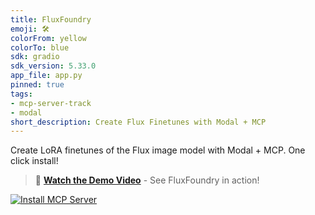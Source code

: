 ```yaml
---
title: FluxFoundry
emoji: 🛠️
colorFrom: yellow
colorTo: blue
sdk: gradio
sdk_version: 5.33.0
app_file: app.py
pinned: true
tags:
- mcp-server-track
- modal
short_description: Create Flux Finetunes with Modal + MCP
---
```


Create LoRA finetunes of the Flux image model with Modal + MCP. One click install!

> 🎥 **[Watch the Demo Video](https://www.loom.com/share/ed054eb997024730b129d8d7f48981d9)** - See FluxFoundry in action!

[![Install MCP Server](https://cursor.com/deeplink/mcp-install-dark.svg)](https://cursor.com/install-mcp?name=FluxFoundry&config=eyJ1cmwiOiJodHRwczovL2FnZW50cy1tY3AtaGFja2F0aG9uLWZsdXhmb3VuZHJ5LmhmLnNwYWNlL2dyYWRpb19hcGkvbWNwL3NzZSJ9)

